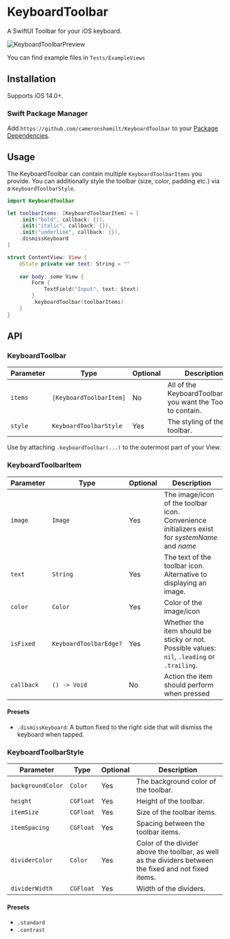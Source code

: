 # KeyboardToolbar
A SwiftUI Toolbar for your iOS keyboard.

![KeyboardToolbarPreview](https://user-images.githubusercontent.com/31541782/110855742-0df94c80-82b7-11eb-955d-3fa352457dd1.gif)

You can find example files in `Tests/ExampleViews`

## Installation

Supports iOS 14.0+.

### Swift Package Manager

Add `https://github.com/cameronshemilt/KeyboardToolbar` to your [Package Dependencies](https://developer.apple.com/documentation/xcode/adding_package_dependencies_to_your_app).

## Usage

The KeyboardToolbar can contain multiple `KeyboardToolbarItems` you provide.
You can additionally style the toolbar (size, color, padding etc.) via a `KeyboardToolbarStyle`.

```swift
import KeyboardToolbar

let toolbarItems: [KeyboardToolbarItem] = [
    .init("bold", callback: {}),
    .init("italic", callback: {}),
    .init("underline", callback: {}),
    .dismissKeyboard
]

struct ContentView: View {
    @State private var text: String = ""
    
    var body: some View {
        Form {
            TextField("Input", text: $text)
        }
        .keyboardToolbar(toolbarItems)
    }
}
```

## API

### KeyboardToolbar

| **Parameter** | **Type**                | **Optional** | **Description**                                              |
| ------------- | ----------------------- | ------------ | ------------------------------------------------------------ |
| `items`       | `[KeyboardToolbarItem]` | No           | All of the KeyboardToolbarItems you want the Toolbar to contain. |
| `style`       | `KeyboardToolbarStyle`  | Yes          | The styling of the toolbar.                                  |

Use by attaching `.keyboardToolbar(...)` to the outermost part of your View.

### KeyboardToolbarItem

| **Parameter** | **Type**               | **Optional** | **Description**                                              |
| ------------- | ---------------------- | ------------ | ------------------------------------------------------------ |
| `image`       | `Image`                | Yes          | The image/icon of the toolbar icon. Convenience initializers exist for *systemName* and *name* |
| `text`        | `String`               | Yes          | The text of the toolbar icon. Alternative to displaying an image. |
| `color`       | `Color`                | Yes          | Color of the image/icon                                      |
| `isFixed`     | `KeyboardToolbarEdge?` | Yes          | Whether the item should be sticky or not. Possible values: `nil`, `.leading` or `.trailing`. |
| `callback`    | `() -> Void`           | No           | Action the item should perform when pressed                  |

#### Presets

- `.dismissKeyboard`: A button fixed to the right side that will dismiss the keyboard when tapped.

### KeyboardToolbarStyle

| **Parameter**     | **Type**  | Optional | **Description**                                              |
| ----------------- | --------- | -------- | ------------------------------------------------------------ |
| `backgroundColor` | `Color`   | Yes      | The background color of the toolbar.                         |
| `height`          | `CGFloat` | Yes      | Height of the toolbar.                                       |
| `itemSize`        | `CGFloat` | Yes      | Size of the toolbar items.                                   |
| `itemSpacing`     | `CGFloat` | Yes      | Spacing between the toolbar items.                           |
| `dividerColor`    | `Color`   | Yes      | Color of the divider above the toolbar, as well as the dividers between the fixed and not fixed items. |
| `dividerWidth`    | `CGFloat` | Yes      | Width of the dividers.                                       |

#### Presets

- `.standard`
- `.contrast`
